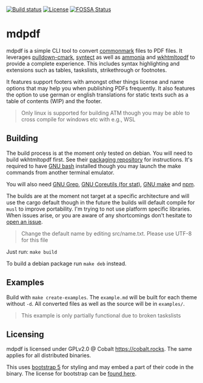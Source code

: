 [![Build status](https://img.shields.io/github/workflow/status/Chaostheorie/mdpdf/CI?style=for-the-badge)](https://github.com/Chaostheorie/mdpdf/actions) [![License](https://img.shields.io/github/license/Chaostheorie/mdpdf?style=for-the-badge)](https://github.com/Chaostheorie/mdpdf/blob/main/LICENSE) [![FOSSA Status](https://app.fossa.com/api/projects/git%2Bgithub.com%2FChaostheorie%2Fmdpdf.svg?type=small)](https://app.fossa.com/projects/git%2Bgithub.com%2FChaostheorie%2Fmdpdf?ref=badge_small)

# mdpdf

mdpdf is a simple CLI tool to convert [commonmark](https://commonmark.org/) files to PDF files. It leverages [pulldown-cmark](https://github.com/raphlinus/pulldown-cmark), [syntect](https://github.com/trishume/syntect) as well as [ammonia](https://github.com/rust-ammonia/ammonia) and [wkhtmltopdf](https://wkhtmltopdf.org/) to provide a complete experience. This includes syntax highlighting and extensions such as tables, taskslists, strikethrough or footnotes.

It features support footers with amongst other things license and name options that may help you when publishing PDFs frequently. It also features the option to use german or english translations for static texts such as a table of contents (WIP) and the footer.

> Only linux is supported for building ATM though you may be able to cross compile for windows etc with e.g., WSL

## Building

The build process is at the moment only tested on debian. You will need to build wkhtmltopdf first. See their [packaging repository](https://github.com/wkhtmltopdf/packaging/releases/) for instructions. It's required to have [GNU bash](https://www.gnu.org/software/bash/) installed though you may launch the make commands from another terminal emulator.

You will also need [GNU Grep](https://www.gnu.org/software/grep/), [GNU Coreutils (for stat)](https://www.gnu.org/software/coreutils/coreutils.html), [GNU make](https://www.gnu.org/software/make/) and [npm](https://www.npmjs.com/).

The builds are at the moment not target at a specific architecture and will use the cargo default though in the future the builds will default compile for `musl` to improve portability. I'm trying to not use platform specific libraries. When issues arise, or you are aware of any shortcomings don't hesitate to [open an issue](https://github.com/Chaostheorie/mdpdf/issues).

> Change the default name by editing src/name.txt. Please use UTF-8 for this file

Just run: `make build`

To build a debian package run `make deb` instead.

## Examples

Build with `make create-examples`. The `example.md` will be built for each theme without `-d`. All converted files as well as the source will be in `examples/`.

> This example is only partially functional due to broken taskslists

## Licensing

mdpdf is licensed under GPLv2.0 @ Cobalt <https://cobalt.rocks>. The same applies for all distributed binaries.

This uses [bootstrap 5](https://github.com/twbs/bootstrap) for styling and may embed a part of their code in the binary. The license for bootstrap can be [found here](https://github.com/twbs/bootstrap/blob/main/LICENSE).
